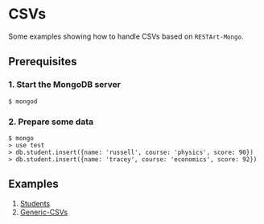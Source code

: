 # CSVs

Some examples showing how to handle CSVs based on `RESTArt-Mongo`.


## Prerequisites

### 1. Start the MongoDB server

```
$ mongod
```

### 2. Prepare some data

```
$ mongo
> use test
> db.student.insert({name: 'russell', course: 'physics', score: 90})
> db.student.insert({name: 'tracey', course: 'economics', score: 92})
```


## Examples

1. [Students](students)
2. [Generic-CSVs](generic_csvs)

